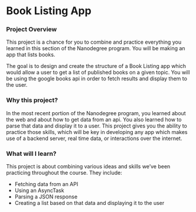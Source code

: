 Book Listing App
====

### Project Overview
This project is a chance for you to combine and practice everything you learned in this section of the Nanodegree program. You will be making an app that lists books.

The goal is to design and create the structure of a Book Listing app which would allow a user to get a list of published books on a given topic. You will be using the google books api in order to fetch results and display them to the user. 

### Why this project?
In the most recent portion of the Nanodegree program, you learned about the web and about how to get data from an api. You also learned how to parse that data and display it to a user. This project gives you the ability to practice those skills, which will be key in developing any app which makes use of a backend server, real time data, or interactions over the internet.

### What will I learn?
This project is about combining various ideas and skills we’ve been practicing throughout the course. They include:

* Fetching data from an API
* Using an AsyncTask
* Parsing a JSON response
* Creating a list based on that data and displaying it to the user
